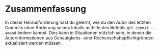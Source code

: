 # Zusammenfassung

In dieser Herausforderung hast du gelernt, wie du den Autor des letzten Commits ohne Änderung seines Inhalts mithilfe des Befehls `git commit --amend` ändern kannst. Dies kann in Situationen nützlich sein, in denen die Autorinformationen aus Genauigkeits- oder Rechenschaftspflichtgründen aktualisiert werden müssen.
